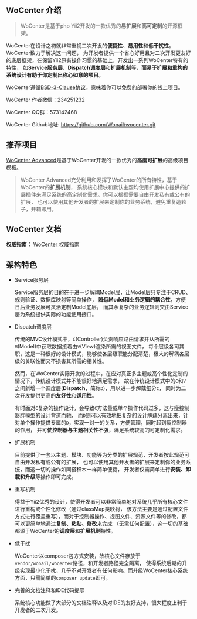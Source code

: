 WoCenter 介绍
-------------

>   WoCenter是基于php Yii2开发的一款优秀的**易扩展**和**高可定制**的开源框架。

WoCenter在设计之初就非常重视二次开发的**便捷性**、**易用性**和**低干扰性**。WoCenter致力于解决这一问题，
为开发者提供一个省心好用且对二次开发更友好的底层框架，在保留Yii2原有操作习惯的基础上，开发出一系列WoCenter特有的特性，
如**Service服务层**、**Dispatch调度层**和**扩展机制**等，**而易于扩展和重构的系统设计有助于你定制出称心如意的项目**。

WoCenter遵循[BSD-3-Clause协议](https://github.com/Wonail/wocenter/blob/master/LICENSE)，意味着你可以免费的部署你的线上项目。

WoCenter 作者微信：234251232

WoCenter QQ群：573142468

WoCenter Github地址: https://github.com/Wonail/wocenter.git

推荐项目
-------------

[WoCenter Advanced](https://github.com/Wonail/wocenter_advanced)是基于WoCenter开发的一款优秀的**高度可扩展**的高级项目模板。

>   WoCenter Advanced充分利用和发挥了WoCenter的所有特性，基于WoCenter的**扩展机制**，
系统核心模块和默认主题均使用扩展中心提供的扩展插件来满足系统的高定制化需求。你可以根据需要自由开发私有或公有的扩展，
也可以使用其他开发者的扩展来定制你的业务系统，避免重复造轮子，开箱即用。

WoCenter 文档
-------------

**权威指南：** [WoCenter 权威指南](http://www.wonail.com/doc/guide)

架构特色
-----------

- Service服务层

    Service服务层的目的在于进一步解耦Model层，让Model层只专注于CRUD、规则验证、数据库映射等简单操作，
**降低Model和业务逻辑的耦合性**，方便日后业务发展可灵活定制Model底层，
而其余复杂的业务逻辑则交由Service层为系统提供实际的功能使用接口。

- Dispatch调度层

    传统的MVC设计模式中，`C`(Controller)负责响应路由请求并从所需的`M`(Model)中获取数据接着由`V`(View)渲染所需的视图文件，
每个层级各司其职，这是一种很好的设计模式，能够使各层级职能分配清楚，极大的解耦各层级的关联性而又不损害其所需的相关性。

    然而，在WoCenter实际开发的过程中，在应对真正多主题或高个性化定制的情况下，传统设计模式并不能很好地满足需求，
故在传统设计模式中的`C`和`V`之间新增一个调度层(**Dispatch**，简称`D`)，用以进一步解藕细分`C`，
同时为二次开发提供更高的**友好性**和**适用性**。

    有时面对`C`复杂的操作设计，会导致`C`方法量或单个操作代码过多，这与瘦控制器胖模型的设计背道而驰，
而`D`则可以有效地把复杂的设计解藕分离出来，针对单个操作提供专属的`D`，实现一对一的关系，方便管理，同时起到瘦控制器的作用，
并可**使控制器与主题相关性不强**，满足系统较高的可定制化需求。

- 扩展机制

    目前提供了一套以主题、模块、功能等为分类的扩展规范，开发者按此规范可自由开发私有或公有的扩展，
也可以使用其他开发者的扩展来定制你的业务系统，而这一切的操作如同搭积木一样简单便捷，
开发者仅需简单进行**安装、卸载和升级**等操作即可完成。

- 重写机制

    得益于Yii2优秀的设计，使得开发者可以非常简单地对系统几乎所有核心文件进行重构或个性化修改（通过classMap类映射，
该方法主要是通过配置文件方式进行覆盖重写），而对于控制器操作、视图文件、资源文件等的修改，都可以更简单地通过**复制、粘贴、修改**来完成
（无需任何配置），这一切的基础都源于WoCenter的**调度层**和**扩展机制**特性。

- 低干扰

    WoCenter以composer包方式安装，故核心文件存放于`vendor/wonail/wocenter`路径，和开发者路径完全隔离，
使得系统后期的升级实现最小化干扰，几乎不对开发者有任何影响。而升级WoCenter核心系统方面，只需简单的`composer update`即可。

- 完善的文档注释和IDE代码提示

    系统核心功能做了大部分的文档注释以及对IDE的友好支持，很大程度上利于开发者的二次开发。
